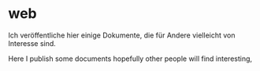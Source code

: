 # web
Ich veröffentliche hier einige Dokumente, die für Andere vielleicht von Interesse sind.

Here I publish some documents hopefully other people will find interesting,
